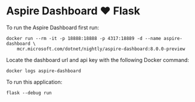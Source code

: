 # Aspire Dashboard ♥️ Flask
To run the Aspire Dashboard first run:

```cli
docker run --rm -it -p 18888:18888 -p 4317:18889 -d --name aspire-dashboard \
    mcr.microsoft.com/dotnet/nightly/aspire-dashboard:8.0.0-preview
```

Locate the dashboard url and api key with the following Docker command:

```cli
docker logs aspire-dashboard
```

To run this application:

```cli
flask --debug run
```
